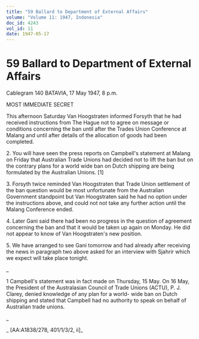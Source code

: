 ```yaml
---
title: "59 Ballard to Department of External Affairs"
volume: "Volume 11: 1947, Indonesia"
doc_id: 4243
vol_id: 11
date: 1947-05-17
---
```


# 59 Ballard to Department of External Affairs

Cablegram 140 BATAVIA, 17 May 1947, 8 p.m.

MOST IMMEDIATE SECRET

This afternoon Saturday Van Hoogstraten informed Forsyth that he had received instructions from The Hague not to agree on message or conditions concerning the ban until after the Trades Union Conference at Malang and until after details of the allocation of goods had been completed.

2\. You will have seen the press reports on Campbell's statement at Malang on Friday that Australian Trade Unions had decided not to lift the ban but on the contrary plans for a world wide ban on Dutch shipping are being formulated by the Australian Unions. [1]

3\. Forsyth twice reminded Van Hoogstraten that Trade Union settlement of the ban question would be most unfortunate from the Australian Government standpoint but Van Hoogstraten said he had no option under the instructions above, and could not not take any further action until the Malang Conference ended.

4\. Later Gani said there had been no progress in the question of agreement concerning the ban and that it would be taken up again on Monday. He did not appear to know of Van Hoogstraten's new position.

5\. We have arranged to see Gani tomorrow and had already after receiving the news in paragraph two above asked for an interview with Sjahrir which we expect will take place tonight.

_

1 Campbell's statement was in fact made on Thursday, 15 May. On 16 May, the President of the Australasian Council of Trade Unions (ACTU), P. J. Clarey, denied knowledge of any plan for a world- wide ban on Dutch shipping and stated that Campbell had no authority to speak on behalf of Australian trade unions.

_

_ [AA:A1838/278, 401/1/3/2, ii]_
